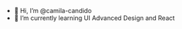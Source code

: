 - 👋 Hi, I’m @camila-candido
- 🌱 I’m currently learning UI Advanced Design and React


<!---
camila-candido/camila-candido is a ✨ special ✨ repository because its `README.md` (this file) appears on your GitHub profile.
You can click the Preview link to take a look at your changes.
--->
